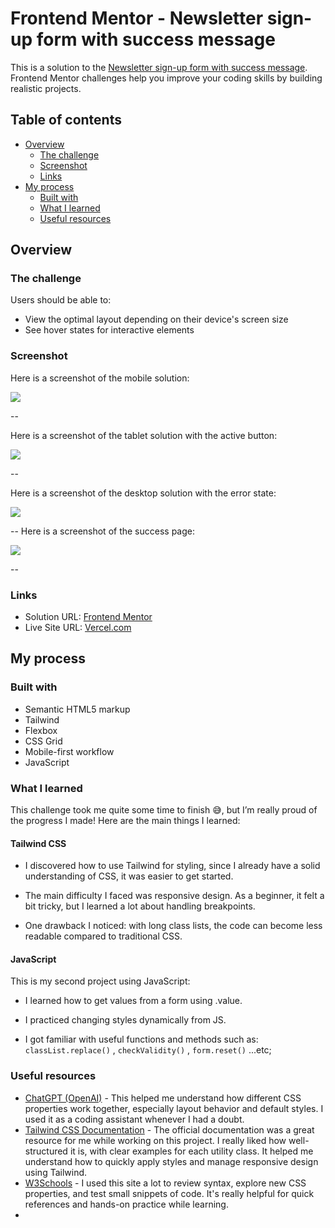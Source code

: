 # Frontend Mentor - Newsletter sign-up form with success message

This is a solution to the [Newsletter sign-up form with success message](https://www.frontendmentor.io/challenges/). Frontend Mentor challenges help you improve your coding skills by building realistic projects. 

## Table of contents

- [Overview](#overview)
  - [The challenge](#the-challenge)
  - [Screenshot](#screenshot)
  - [Links](#links)
- [My process](#my-process)
  - [Built with](#built-with)
  - [What I learned](#what-i-learned)
  - [Useful resources](#useful-resources)

## Overview

### The challenge

Users should be able to:

- View the optimal layout depending on their device's screen size
- See hover states for interactive elements

### Screenshot

Here is a screenshot of the mobile solution:

![](./images/mobile.png)

--

Here is a screenshot of the tablet solution with the active button:

![](./images/tablet-active.png)

--

Here is a screenshot of the desktop solution with the error state:

![](./images/error.png)

--
Here is a screenshot of the success page:

![](./images/success.png)

--

### Links

- Solution URL: [Frontend Mentor](https://www.frontendmentor.io/solutions/meet-landing-page-2cqRWvWRfb)
- Live Site URL: [Vercel.com](https://meet-landing-page-nu-seven.vercel.app/)

## My process

### Built with

- Semantic HTML5 markup
- Tailwind
- Flexbox
- CSS Grid
- Mobile-first workflow
- JavaScript

### What I learned

This challenge took me quite some time to finish 😅, but I’m really proud of the progress I made! Here are the main things I learned:

#### Tailwind CSS

- I discovered how to use Tailwind for styling, since I already have a solid understanding of CSS, it was easier to get started.

- The main difficulty I faced was responsive design. As a beginner, it felt a bit tricky, but I learned a lot about handling breakpoints.

- One drawback I noticed: with long class lists, the code can become less readable compared to traditional CSS.

#### JavaScript

This is my second project using JavaScript:
- I learned how to get values from a form using .value.

- I practiced changing styles dynamically from JS.

- I got familiar with useful functions and methods such as: `classList.replace()` , `checkValidity()` , `form.reset()` ...etc;

### Useful resources

- [ChatGPT (OpenAI)](https://chatgpt.com/) - This helped me understand how different CSS properties work together, especially layout behavior and default styles. I used it as a coding assistant whenever I had a doubt.
- [Tailwind CSS Documentation](https://tailwindcss.com/) - The official documentation was a great resource for me while working on this project. I really liked how well-structured it is, with clear examples for each utility class. It helped me understand how to quickly apply styles and manage responsive design using Tailwind.
- [W3Schools](https://www.w3schools.com) - I used this site a lot to review syntax, explore new CSS properties, and test small snippets of code. It's really helpful for quick references and hands-on practice while learning.
- 